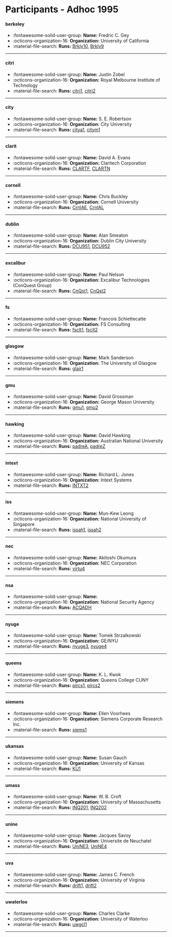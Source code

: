 # Participants - Adhoc 1995 

#### berkeley 
 - :fontawesome-solid-user-group: **Name:** Fredric C. Gey 
 - :octicons-organization-16: **Organization:** University of California 
 - :material-file-search: **Runs:** [Brkly10](./runs.md#brkly10), [Brkly9](./runs.md#brkly9) 

---
#### citri 
 - :fontawesome-solid-user-group: **Name:** Justin Zobel 
 - :octicons-organization-16: **Organization:** Royal Melbourne Institute of Technology 
 - :material-file-search: **Runs:** [citri1](./runs.md#citri1), [citri2](./runs.md#citri2) 

---
#### city 
 - :fontawesome-solid-user-group: **Name:** S. E. Robertson 
 - :octicons-organization-16: **Organization:** City University 
 - :material-file-search: **Runs:** [citya1](./runs.md#citya1), [citym1](./runs.md#citym1) 

---
#### clarit 
 - :fontawesome-solid-user-group: **Name:** David A. Evans 
 - :octicons-organization-16: **Organization:** Claritech Corporation 
 - :material-file-search: **Runs:** [CLARTF](./runs.md#clartf), [CLARTN](./runs.md#clartn) 

---
#### cornell 
 - :fontawesome-solid-user-group: **Name:** Chris Buckley 
 - :octicons-organization-16: **Organization:** Cornell University 
 - :material-file-search: **Runs:** [CrnlAE](./runs.md#crnlae), [CrnlAL](./runs.md#crnlal) 

---
#### dublin 
 - :fontawesome-solid-user-group: **Name:** Alan Smeaton 
 - :octicons-organization-16: **Organization:** Dublin City University   
 - :material-file-search: **Runs:** [DCU951](./runs.md#dcu951), [DCU952](./runs.md#dcu952) 

---
#### excalibur 
 - :fontawesome-solid-user-group: **Name:** Paul Nelson 
 - :octicons-organization-16: **Organization:** Excalibur Technologies (ConQuest Group) 
 - :material-file-search: **Runs:** [CnQst1](./runs.md#cnqst1), [CnQst2](./runs.md#cnqst2) 

---
#### fs 
 - :fontawesome-solid-user-group: **Name:** Francois Schiettecatte 
 - :octicons-organization-16: **Organization:** FS Consulting 
 - :material-file-search: **Runs:** [fsclt1](./runs.md#fsclt1), [fsclt2](./runs.md#fsclt2) 

---
#### glasgow 
 - :fontawesome-solid-user-group: **Name:** Mark Sanderson 
 - :octicons-organization-16: **Organization:** The University of Glasgow  
 - :material-file-search: **Runs:** [glair1](./runs.md#glair1) 

---
#### gmu 
 - :fontawesome-solid-user-group: **Name:** David Grossman 
 - :octicons-organization-16: **Organization:** George Mason University 
 - :material-file-search: **Runs:** [gmu1](./runs.md#gmu1), [gmu2](./runs.md#gmu2) 

---
#### hawking 
 - :fontawesome-solid-user-group: **Name:** David Hawking 
 - :octicons-organization-16: **Organization:** Australian National University 
 - :material-file-search: **Runs:** [padreA](./runs.md#padrea), [padreZ](./runs.md#padrez) 

---
#### intext 
 - :fontawesome-solid-user-group: **Name:** Richard L. Jones 
 - :octicons-organization-16: **Organization:** Intext Systems 
 - :material-file-search: **Runs:** [INTXT2](./runs.md#intxt2) 

---
#### iss 
 - :fontawesome-solid-user-group: **Name:** Mun-Kew Leong 
 - :octicons-organization-16: **Organization:** National University of Singapore 
 - :material-file-search: **Runs:** [issah1](./runs.md#issah1), [issah2](./runs.md#issah2) 

---
#### nec 
 - :fontawesome-solid-user-group: **Name:** Akitoshi Okumura 
 - :octicons-organization-16: **Organization:** NEC Corporation 
 - :material-file-search: **Runs:** [virtu4](./runs.md#virtu4) 

---
#### nsa 
 - :fontawesome-solid-user-group: **Name:**  
 - :octicons-organization-16: **Organization:** National Security Agency 
 - :material-file-search: **Runs:** [ACQADH](./runs.md#acqadh) 

---
#### nyuge 
 - :fontawesome-solid-user-group: **Name:** Tomek Strzalkowski 
 - :octicons-organization-16: **Organization:** GE/NYU 
 - :material-file-search: **Runs:** [nyuge3](./runs.md#nyuge3), [nyuge4](./runs.md#nyuge4) 

---
#### queens 
 - :fontawesome-solid-user-group: **Name:** K. L. Kwok 
 - :octicons-organization-16: **Organization:** Queens College CUNY  
 - :material-file-search: **Runs:** [pircs1](./runs.md#pircs1), [pircs2](./runs.md#pircs2) 

---
#### siemens 
 - :fontawesome-solid-user-group: **Name:** Ellen Voorhees 
 - :octicons-organization-16: **Organization:** Siemens Corporate Research Inc. 
 - :material-file-search: **Runs:** [siems1](./runs.md#siems1) 

---
#### ukansas 
 - :fontawesome-solid-user-group: **Name:** Susan Gauch 
 - :octicons-organization-16: **Organization:** University of Kansas 
 - :material-file-search: **Runs:** [KU1](./runs.md#ku1) 

---
#### umass 
 - :fontawesome-solid-user-group: **Name:** W. B. Croft 
 - :octicons-organization-16: **Organization:** University of Massachusetts 
 - :material-file-search: **Runs:** [INQ201](./runs.md#inq201), [INQ202](./runs.md#inq202) 

---
#### unine 
 - :fontawesome-solid-user-group: **Name:** Jacques Savoy 
 - :octicons-organization-16: **Organization:** Universite de Neuchatel 
 - :material-file-search: **Runs:** [UniNE3](./runs.md#unine3), [UniNE4](./runs.md#unine4) 

---
#### uva 
 - :fontawesome-solid-user-group: **Name:** James C. French 
 - :octicons-organization-16: **Organization:** University of Virginia  
 - :material-file-search: **Runs:** [drift1](./runs.md#drift1), [drift2](./runs.md#drift2) 

---
#### uwaterloo 
 - :fontawesome-solid-user-group: **Name:** Charles Clarke 
 - :octicons-organization-16: **Organization:** University of Waterloo  
 - :material-file-search: **Runs:** [uwgcl1](./runs.md#uwgcl1) 

---
